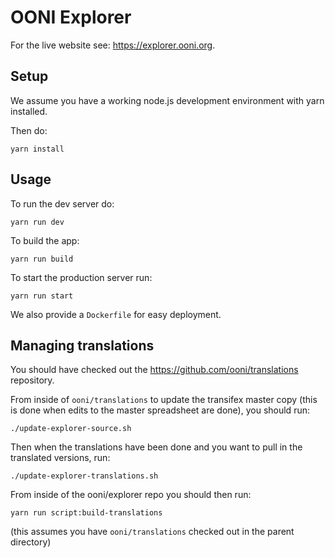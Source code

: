 # OONI Explorer

For the live website see: https://explorer.ooni.org.

## Setup

We assume you have a working node.js development environment with yarn installed.

Then do:

```
yarn install
```

## Usage

To run the dev server do:

```
yarn run dev
```

To build the app:

```
yarn run build
```

To start the production server run:

```
yarn run start
```

We also provide a `Dockerfile` for easy deployment.

## Managing translations

You should have checked out the https://github.com/ooni/translations
repository.

From inside of `ooni/translations` to update the transifex master copy (this is
done when edits to the master spreadsheet are done), you should run:
```
./update-explorer-source.sh
```

Then when the translations have been done and you want to pull in the
translated versions, run:
```
./update-explorer-translations.sh
```

From inside of the ooni/explorer repo you should then run:
```
yarn run script:build-translations
```

(this assumes you have `ooni/translations` checked out in the parent directory)
